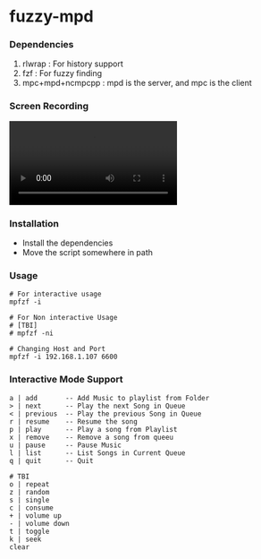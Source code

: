 # fuzzy-mpd

### Dependencies
1. rlwrap : For history support
2. fzf : For fuzzy finding
3. mpc+mpd+ncmpcpp : mpd is the server, and mpc is the client 
   
### Screen Recording

![Sample Screen Recording](./SampleScreenRecording.mp4)
   
   
### Installation
* Install the dependencies
* Move the script somewhere in path

### Usage

```
# For interactive usage
mpfzf -i

# For Non interactive Usage
# [TBI]
# mpfzf -ni

# Changing Host and Port
mpfzf -i 192.168.1.107 6600
```

### Interactive Mode Support

```
a | add       -- Add Music to playlist from Folder
> | next      -- Play the next Song in Queue
< | previous  -- Play the previous Song in Queue
r | resume    -- Resume the song
p | play      -- Play a song from Playlist
x | remove    -- Remove a song from queeu
u | pause     -- Pause Music
l | list      -- List Songs in Current Queue
q | quit      -- Quit

# TBI
o | repeat
z | random 
s | single 
c | consume
+ | volume up
- | volume down
t | toggle
k | seek
clear
```

